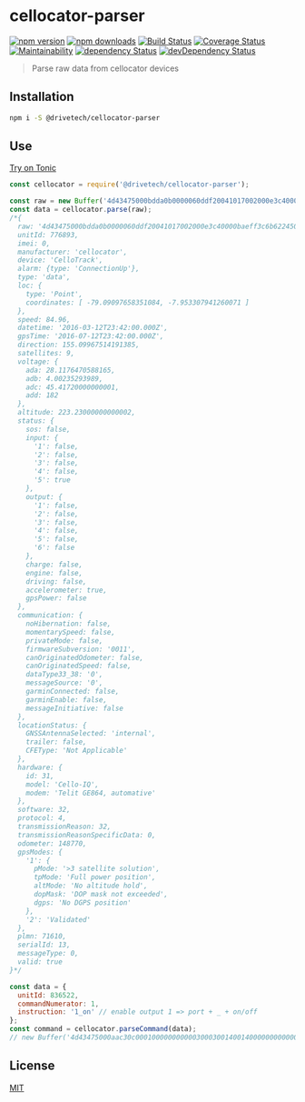 # cellocator-parser

[![npm version](https://img.shields.io/npm/v/@drivetech/cellocator-parser.svg)](https://www.npmjs.com/package/@drivetech/cellocator-parser)
[![npm downloads](https://img.shields.io/npm/dm/@drivetech/cellocator-parser.svg)](https://www.npmjs.com/package/@drivetech/cellocator-parser)
[![Build Status](https://travis-ci.org/Drivetech/cellocator-parser.svg?branch=master)](https://travis-ci.org/Drivetech/cellocator-parser)
[![Coverage Status](https://coveralls.io/repos/github/Drivetech/cellocator-parser/badge.svg?branch=master)](https://coveralls.io/github/Drivetech/cellocator-parser?branch=master)
[![Maintainability](https://api.codeclimate.com/v1/badges/b34ffadccf17004a3dae/maintainability)](https://codeclimate.com/github/Drivetech/cellocator-parser/maintainability)
[![dependency Status](https://img.shields.io/david/drivetech/cellocator-parser.svg)](https://david-dm.org/drivetech/cellocator-parser#info=dependencies)
[![devDependency Status](https://img.shields.io/david/dev/drivetech/cellocator-parser.svg)](https://david-dm.org/drivetech/cellocator-parser#info=devDependencies)

> Parse raw data from cellocator devices

## Installation

```bash
npm i -S @drivetech/cellocator-parser
```

## Use

[Try on Tonic](https://tonicdev.com/npm/@drivetech/cellocator-parser)
```js
const cellocator = require('@drivetech/cellocator-parser');

const raw = new Buffer('4d43475000bdda0b0000060ddf20041017002000e3c40000baeff3c6b6224502000000000000ea65000402090daec5f7cb302cff3357000038090000930a002a170c03e007c1', 'hex');
const data = cellocator.parse(raw);
/*{
  raw: '4d43475000bdda0b0000060ddf20041017002000e3c40000baeff3c6b6224502000000000000ea65000402090daec5f7cb302cff3357000038090000930a002a170c03e007c1',
  unitId: 776893,
  imei: 0,
  manufacturer: 'cellocator',
  device: 'CelloTrack',
  alarm: {type: 'ConnectionUp'},
  type: 'data',
  loc: {
    type: 'Point',
    coordinates: [ -79.09097658351084, -7.953307941260071 ]
  },
  speed: 84.96,
  datetime: '2016-03-12T23:42:00.000Z',
  gpsTime: '2016-07-12T23:42:00.000Z',
  direction: 155.09967514191385,
  satellites: 9,
  voltage: {
    ada: 28.1176470588165,
    adb: 4.00235293989,
    adc: 45.41720000000001,
    add: 182
  },
  altitude: 223.23000000000002,
  status: {
    sos: false,
    input: {
      '1': false,
      '2': false,
      '3': false,
      '4': false,
      '5': true
    },
    output: {
      '1': false,
      '2': false,
      '3': false,
      '4': false,
      '5': false,
      '6': false
    },
    charge: false,
    engine: false,
    driving: false,
    accelerometer: true,
    gpsPower: false
  },
  communication: {
    noHibernation: false,
    momentarySpeed: false,
    privateMode: false,
    firmwareSubversion: '0011',
    canOriginatedOdometer: false,
    canOriginatedSpeed: false,
    dataType33_38: '0',
    messageSource: '0',
    garminConnected: false,
    garminEnable: false,
    messageInitiative: false
  },
  locationStatus: {
    GNSSAntennaSelected: 'internal',
    trailer: false,
    CFEType: 'Not Applicable'
  },
  hardware: {
    id: 31,
    model: 'Cello-IQ',
    modem: 'Telit GE864, automative'
  },
  software: 32,
  protocol: 4,
  transmissionReason: 32,
  transmissionReasonSpecificData: 0,
  odometer: 148770,
  gpsModes: {
    '1': {
      pMode: '>3 satellite solution',
      tpMode: 'Full power position',
      altMode: 'No altitude hold',
      dopMask: 'DOP mask not exceeded',
      dgps: 'No DGPS position'
    },
    '2': 'Validated'
  },
  plmn: 71610,
  serialId: 13,
  messageType: 0,
  valid: true
}*/

const data = {
  unitId: 836522,
  commandNumerator: 1,
  instruction: '1_on' // enable output 1 => port + _ + on/off
};
const command = cellocator.parseCommand(data);
// new Buffer('4d43475000aac30c0001000000000003000300140014000000000000a8', 'hex')
```

## License

[MIT](https://tldrlegal.com/license/mit-license)
